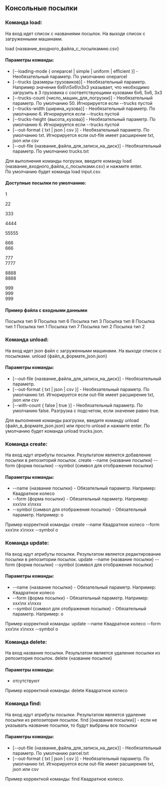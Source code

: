 ## Консольные посылки

### Команда load:
На вход идет список с названиями посылок. На выходе список с загруженными машинами.

load {название_входного_файла_с_посылкамию.csv}
#### Параметры команды:
- [--loading-mode { oneparcel | simple | uniform | efficient }] - Необязательный параметр. По умолчанию oneparcel
- [--trucks {размеры грузовиков}] - Необязательный параметр. Например значение 6x6\n5x6\n3x3 указывает, что необходимо загрузить в 3 грузовика с соответствующими кузовами  6x6, 5x6, 3x3  
- [--trucks-count {число_машин_для_погрузки}] - Необязательный параметр. По умолчанию 50. Игнорируется если --trucks пустой
- [--trucks-width {ширина_кузова}] - Необязательный параметр. По умолчанию 6. Игнорируется если --trucks пустой
- [--trucks-height {высота_кузова}] - Необязательный параметр. По умолчанию 6. Игнорируется если --trucks пустой
- [--out-format { txt | json | csv }] - Необязательный параметр. По умолчанию txt. Игнорируется если out-file имеет расширение txt, json или csv
- [--out-file {название_файла_для_записи_на_диск}] - Необязательный параметр. По умолчанию trucks.txt


Для выполнения команды погрузки, введите команду load {название_входного_файла_с_посылками.csv} и нажмите enter.  
По умолчанию будет команда load input.csv.

#### Доступные посылки по умолчанию:
1  

22  

333  

4444  

55555  

666  
666  

777  
7777  

8888  
8888  

999  
999  
999  


#### Пример файла c входными данными
Посылка тип 9
Посылка тип 6
Посылка тип 3
Посылка тип 8
Посылка тип 1
Посылка тип 1
Посылка тип 7
Посылка тип 2
Посылка тип 2


### Команда unload:
На вход идет json файл с загруженными машинами. На выходе список с посылками. 
unload {файл_в_формате_json.json}
#### Параметры команды:
- [--out-file {название_файла_для_записи_на_диск}] - Необязательный параметр. 
- [--out-format { txt | json | csv }] - Необязательный параметр. По умолчанию txt. Игнорируется если out-file имеет расширение txt, json или csv 
- [--with-count { false | true }] - Необязательный параметр. По умолчанию false. Разгрузка с подсчетом, если значение равно true.  


Для выполнения команды разгрузки, введите команду unload {файл_в_формате_json.json} или просто unload и нажмите enter.
По умолчанию будет команда unload trucks.json.

### Команда create:
На вход идут атрибуты посылки. Результатом является добавление посылки в репозиторий посылок.
create --name {название посылки} --form {форма посылки} --symbol {символ для отображения посылки}
#### Параметры команды:
- --name {название посылки} - Обязательный параметр. Например: Квадратное колесо
- --form {форма посылки} - Обязательный параметр. Например: xxx\nx x\nxxx
- --symbol {символ для отображения посылки} - Обязательный параметр. Например: o


Пример корректной команды: create --name Квадратное колесо --form xxx\nx x\nxxx --symbol o


### Команда update:
На вход идут атрибуты посылки. Результатом является редактирование посылки в репозитории посылок.
update --name {название посылки} --form {форма посылки} --symbol {символ для отображения посылки}
#### Параметры команды:
- --name {название посылки} - Обязательный параметр. Например: Квадратное колесо
- --form {форма посылки} - Обязательный параметр. Например: xxx\nx x\nxxx
- --symbol {символ для отображения посылки} - Обязательный параметр. Например: o


Пример корректной команды: update --name Квадратное колесо --form xxx\nx x\nxxx --symbol o


### Команда delete:
На вход название посылки. Результатом является удаление посылки из репозитория посылок.
delete {название посылки}
#### Параметры команды:
- отсутствуют


Пример корректной команды: delete Квадратное колесо


### Команда find:
На вход идут атрибуты посылки. Результатом является удаление посылки из репозитория посылок.
find [{название посылки}] - если не указывать название посылки, то будут выбраны все посылки
#### Параметры команды:
- [--out-file {название_файла_для_записи_на_диск}] - Необязательный параметр. По умолчанию parcel.txt
- [--out-format { txt | json | csv }] - Необязательный параметр. По умолчанию txt. Игнорируется если out-file имеет расширение txt, json или csv


Пример корректной команды: find Квадратное колесо.

